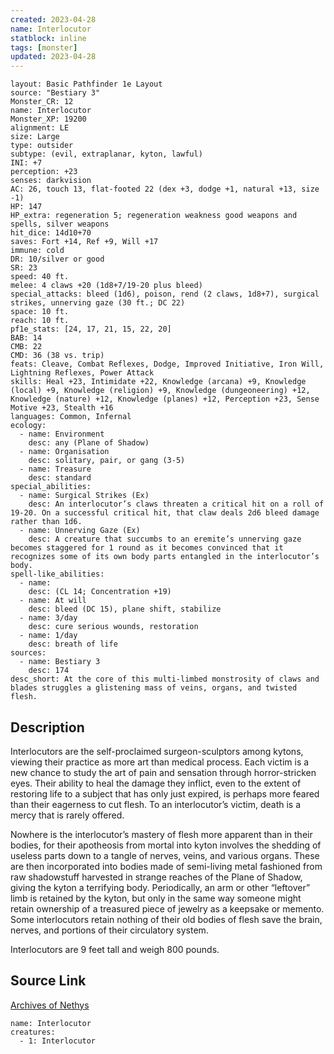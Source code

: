 ```yaml
---
created: 2023-04-28
name: Interlocutor
statblock: inline
tags: [monster]
updated: 2023-04-28
---
```

```statblock
layout: Basic Pathfinder 1e Layout
source: "Bestiary 3"
Monster_CR: 12
name: Interlocutor
Monster_XP: 19200
alignment: LE
size: Large
type: outsider
subtype: (evil, extraplanar, kyton, lawful)
INI: +7
perception: +23
senses: darkvision
AC: 26, touch 13, flat-footed 22 (dex +3, dodge +1, natural +13, size -1)
HP: 147
HP_extra: regeneration 5; regeneration weakness good weapons and spells, silver weapons
hit_dice: 14d10+70
saves: Fort +14, Ref +9, Will +17
immune: cold
DR: 10/silver or good
SR: 23
speed: 40 ft.
melee: 4 claws +20 (1d8+7/19-20 plus bleed)
special_attacks: bleed (1d6), poison, rend (2 claws, 1d8+7), surgical strikes, unnerving gaze (30 ft.; DC 22)
space: 10 ft.
reach: 10 ft.
pf1e_stats: [24, 17, 21, 15, 22, 20]
BAB: 14
CMB: 22
CMD: 36 (38 vs. trip)
feats: Cleave, Combat Reflexes, Dodge, Improved Initiative, Iron Will, Lightning Reflexes, Power Attack
skills: Heal +23, Intimidate +22, Knowledge (arcana) +9, Knowledge (local) +9, Knowledge (religion) +9, Knowledge (dungeoneering) +12, Knowledge (nature) +12, Knowledge (planes) +12, Perception +23, Sense Motive +23, Stealth +16
languages: Common, Infernal
ecology:
  - name: Environment
    desc: any (Plane of Shadow)
  - name: Organisation
    desc: solitary, pair, or gang (3-5)
  - name: Treasure
    desc: standard
special_abilities:
  - name: Surgical Strikes (Ex)
    desc: An interlocutor’s claws threaten a critical hit on a roll of 19-20. On a successful critical hit, that claw deals 2d6 bleed damage rather than 1d6.
  - name: Unnerving Gaze (Ex)
    desc: A creature that succumbs to an eremite’s unnerving gaze becomes staggered for 1 round as it becomes convinced that it recognizes some of its own body parts entangled in the interlocutor’s body.
spell-like_abilities:
  - name:
    desc: (CL 14; Concentration +19)
  - name: At will
    desc: bleed (DC 15), plane shift, stabilize
  - name: 3/day
    desc: cure serious wounds, restoration
  - name: 1/day
    desc: breath of life
sources:
  - name: Bestiary 3
    desc: 174
desc_short: At the core of this multi-limbed monstrosity of claws and blades struggles a glistening mass of veins, organs, and twisted flesh.
```
## Description
Interlocutors are the self-proclaimed surgeon-sculptors among kytons, viewing their practice as more art than medical process. Each victim is a new chance to study the art of pain and sensation through horror-stricken eyes. Their ability to heal the damage they inflict, even to the extent of restoring life to a subject that has only just expired, is perhaps more feared than their eagerness to cut flesh. To an interlocutor’s victim, death is a mercy that is rarely offered.

Nowhere is the interlocutor’s mastery of flesh more apparent than in their bodies, for their apotheosis from mortal into kyton involves the shedding of useless parts down to a tangle of nerves, veins, and various organs. These are then incorporated into bodies made of semi-living metal fashioned from raw shadowstuff harvested in strange reaches of the Plane of Shadow, giving the kyton a terrifying body. Periodically, an arm or other “leftover” limb is retained by the kyton, but only in the same way someone might retain ownership of a treasured piece of jewelry as a keepsake or memento. Some interlocutors retain nothing of their old bodies of flesh save the brain, nerves, and portions of their circulatory system.

Interlocutors are 9 feet tall and weigh 800 pounds.
## Source Link
[Archives of Nethys](https://aonprd.com/MonsterDisplay.aspx?ItemName=Interlocutor)
```encounter-table
name: Interlocutor
creatures:
  - 1: Interlocutor
```
